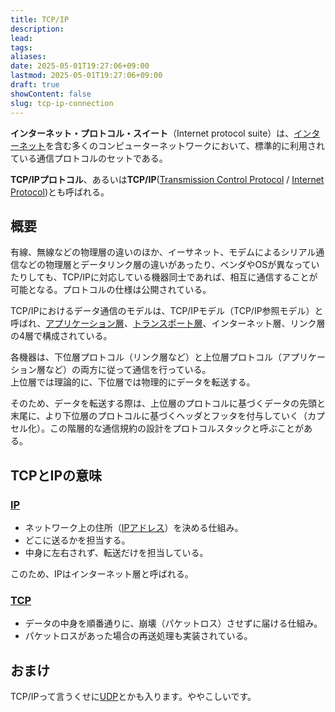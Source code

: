 ```yaml
---
title: TCP/IP
description: 
lead: 
tags: 
aliases: 
date: 2025-05-01T19:27:06+09:00
lastmod: 2025-05-01T19:27:06+09:00
draft: true
showContent: false
slug: tcp-ip-connection
---
```

**インターネット・プロトコル・スイート**（Internet protocol suite）は、[インターネット](インターネット.md)を含む多くのコンピューターネットワークにおいて、標準的に利用されている通信プロトコルのセットである。

**TCP/IPプロトコル**、あるいは**TCP/IP**([Transmission Control Protocol](transport/tcp/TCP.md) / [Internet Protocol](protocol/IP.md))とも呼ばれる。

## 概要
有線、無線などの物理層の違いのほか、イーサネット、モデムによるシリアル通信などの物理層とデータリンク層の違いがあったり、ベンダやOSが異なっていたりしても、TCP/IPに対応している機器同士であれば、相互に通信することが可能となる。プロトコルの仕様は公開されている。

TCP/IPにおけるデータ通信のモデルは、TCP/IPモデル（TCP/IP参照モデル）と呼ばれ、[アプリケーション層](application/アプリケーション層.md)、[トランスポート層](transport/トランスポート層.md)、インターネット層、リンク層の4層で構成されている。

各機器は、下位層プロトコル（リンク層など）と上位層プロトコル（アプリケーション層など）の両方に従って通信を行っている。  
上位層では理論的に、下位層では物理的にデータを転送する。

そのため、データを転送する際は、上位層のプロトコルに基づくデータの先頭と末尾に、より下位層のプロトコルに基づくヘッダとフッタを付与していく（カプセル化）。この階層的な通信規約の設計をプロトコルスタックと呼ぶことがある。

## TCPとIPの意味
### [IP](protocol/IP.md)
- ネットワーク上の住所（[IPアドレス](protocol/IPアドレス.md)）を決める仕組み。
- どこに送るかを担当する。
- 中身に左右されず、転送だけを担当している。

このため、IPはインターネット層と呼ばれる。
### [TCP](transport/tcp/TCP.md)
- データの中身を順番通りに、崩壊（パケットロス）させずに届ける仕組み。
- パケットロスがあった場合の再送処理も実装されている。

## おまけ
TCP/IPって言うくせに[UDP](transport/udp/UDP.md)とかも入ります。ややこしいです。